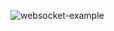 ![websocket-example](https://github.com/leodoprado/payments-api/assets/79430646/6ff13ed9-e52e-467a-b44a-5c1be1d1192f)
